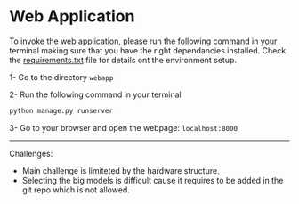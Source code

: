 # Web Application

To invoke the web application, please run the following command in your terminal making sure that you have the right dependancies installed. Check the [requirements.txt](../requirements.txt) file for details ont the environment setup.

1- Go to the directory `webapp`

2- Run the following command in your terminal
```csh
python manage.py runserver
```

3- Go to your browser and open the webpage: `localhost:8000`


------------------
Challenges:
- Main challenge is limiteted by the hardware structure. 
- Selecting the big models is difficult cause it requires to be added in the git repo which is not allowed.

